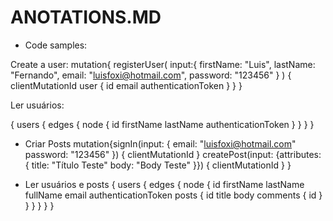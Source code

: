 # ANOTATIONS.MD

* Code samples:

Create a user:
mutation{
  registerUser(
      input:{
        firstName: "Luis",
        lastName: "Fernando",
    	  email: "luisfoxi@hotmail.com",
    		password: "123456"
      }
  ) {
    clientMutationId
    user {
      id
      email
      authenticationToken
    }
  }
}

Ler usuários:

{ users {
  edges {
    node {
      id
      firstName
      lastName
      authenticationToken
    }
  }
}
}


* Criar Posts
mutation{signIn(input: {
  email: "luisfoxi@hotmail.com"
  password: "123456"
}) {
  clientMutationId
}
  createPost(input: {attributes: {
    title: "Título Teste"
    body: "Body Teste"
  }}) {
    clientMutationId
  }
}


* Ler usuários e posts
{ users {
  edges {
    node {
      id
      firstName
      lastName
      fullName
      email
      authenticationToken
      posts {
        id
        title
        body
        comments {
          id
        }
      }
    }
  }
} }

